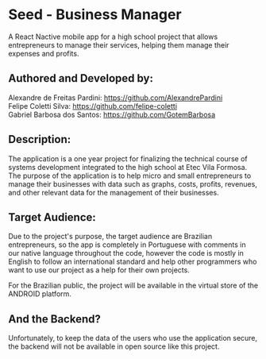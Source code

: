 # Seed - Business Manager
A React Nactive mobile app for a high school project that allows entrepreneurs to manage their services, helping them manage their expenses and profits.

## Authored and Developed by: 
Alexandre de Freitas Pardini: https://github.com/AlexandrePardini <br>
Felipe Coletti Silva: https://github.com/felipe-coletti <br>
Gabriel Barbosa dos Santos: https://github.com/GotemBarbosa

## Description:
The application is a one year project for finalizing the technical course of systems development integrated to the high school at Etec Vila Formosa. The purpose of the application is to help micro and small entrepreneurs to manage their businesses with data such as graphs, costs, profits, revenues, and other relevant data for the management of their businesses. 

## Target Audience:
Due to the project's purpose, the target audience are Brazilian entrepreneurs, so the app is completely in Portuguese with comments in our native language throughout the code, however the code is mostly in English to follow an international standard and help other programmers who want to use our project as a help for their own projects.

For the Brazilian public, the project will be available in the virtual store of the ANDROID platform.

## And the Backend?
Unfortunately, to keep the data of the users who use the application secure, the backend will not be available in open source like this project.
